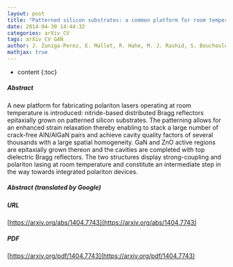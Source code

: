 ```yaml
---
layout: post
title: "Patterned silicon substrates: a common platform for room temperature GaN and ZnO polariton lasers"
date: 2014-04-30 14:44:32
categories: arXiv_CV
tags: arXiv_CV GAN
author: J. Zuniga-Perez, E. Mallet, R. Hahe, M. J. Rashid, S. Bouchoule, C. Brimont, P. Disseix, J. Y. Duboz, G. Gommé, T. Guillet, O. Jamadi, X. Lafosse, M. Leroux, J. Leymarie, Feng Li, F. Réveret, F. Semond
mathjax: true
---
```


* content
{:toc}

##### Abstract
A new platform for fabricating polariton lasers operating at room temperature is introduced: nitride-based distributed Bragg reflectors epitaxially grown on patterned silicon substrates. The patterning allows for an enhanced strain relaxation thereby enabling to stack a large number of crack-free AlN/AlGaN pairs and achieve cavity quality factors of several thousands with a large spatial homogeneity. GaN and ZnO active regions are epitaxially grown thereon and the cavities are completed with top dielectric Bragg reflectors. The two structures display strong-coupling and polariton lasing at room temperature and constitute an intermediate step in the way towards integrated polariton devices.

##### Abstract (translated by Google)


##### URL
[https://arxiv.org/abs/1404.7743](https://arxiv.org/abs/1404.7743)

##### PDF
[https://arxiv.org/pdf/1404.7743](https://arxiv.org/pdf/1404.7743)

